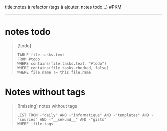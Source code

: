 title::notes à refactor (tags à ajouter, notes todo...)
#PKM

----

# notes todo

> [!todo]
> ```dataview
> TABLE file.tasks.text
> FROM #todo
> WHERE contains(file.tasks.text, "#todo")
> WHERE contains(file.tasks.checked, false)
> WHERE file.name != this.file.name
> ```


# Notes without tags

> [!missing] notes without tags
> ```dataview
> LIST FROM -"daily" AND -"informatique" AND -"templates" AND -"sources" AND -"__sekund__" AND -"gists"
> WHERE !file.tags
> ```
